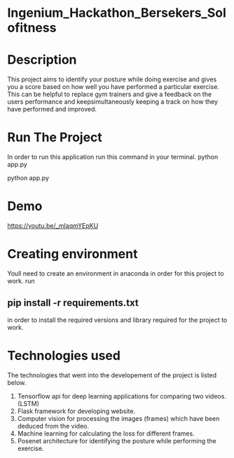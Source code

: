 # Ingenium_Hackathon_Bersekers_Solofitness

# Description
This project aims to identify your posture while doing exercise and gives you a score based on how well you have performed a particular exercise. This can be helpful to replace gym trainers and give a feedback on the users performance and keepsimultaneously keeping a track on how they have performed and improved.

# Run The Project
In order to run this application run this command in your terminal. python app.py

python app.py

# Demo
https://youtu.be/_mIaqmYEpKU

# Creating environment
Youll need to create an environment in anaconda in order for this project to work.
run <h2>pip install -r requirements.txt</h2> in order to install the required versions and library required for the project to work.

# Technologies used
The technologies that went into the developement of the project is listed below.
1. Tensorflow api for deep learning applications for comparing two videos. (LSTM)
2. Flask framework for developing website.
3. Computer vision for processing the images (frames) which have been deduced from the video.
4. Machine learning for calculating the loss for different frames.
5. Posenet architecture for identifying the posture while performing the exercise.
